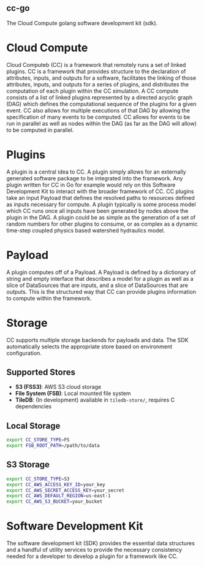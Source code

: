 ## cc-go
The Cloud Compute golang software development kit (sdk).

# Cloud Compute
Cloud Computeb (CC) is a framework that remotely runs a set of linked plugins. CC is a framework that provides structure to the declaration of attributes, inputs, and outputs for a software, facilitates the linking of those attributes, inputs, and outputs for a series of plugins, and distributes the computation of each plugin within the CC simulation.
A CC compute consists of a list of linked plugins represented by a directed acyclic graph (DAG) which defines the computational sequence of the plugins for a given event. CC also allows for multiple executions of that DAG by allowing the specification of many events to be computed. CC allows for events to be run in parallel as well as nodes within the DAG (as far as the DAG will allow) to be computed in parallel. 

# Plugins
A plugin is a central idea to CC. A plugin simply allows for an externally generated software package to be integrated into the framework. Any plugin written for CC in Go for example would rely on this Software Development Kit to interact with the broader framework of CC. CC plugins take an input Payload that defines the resolved paths to resources defined as inputs necessary for compute. A plugin typically is some process model which CC runs once all inputs have been generated by nodes above the plugin in the DAG. A plugin could be as simple as the generation of a set of random numbers for other plugins to consume, or as complex as a dynamic time-step coupled physics based watershed hydraulics model.

# Payload
A plugin computes off of a Payload. A Payload is defined by a dictionary of string and empty interface that describes a model for a plugin as well as a slice of DataSources that are inputs, and a slice of DataSources that are outputs. This is the structured way that CC can provide plugins information to compute within the framework.

# Storage
CC supports multiple storage backends for payloads and data. The SDK automatically selects the appropriate store based on environment configuration.

## Supported Stores
- **S3 (FSS3)**: AWS S3 cloud storage
- **File System (FSB)**: Local mounted file system
- **TileDB**: (In development) available in `tiledb-store/`, requires C dependencies

## Local Storage
```bash
export CC_STORE_TYPE=FS
export FSB_ROOT_PATH=/path/to/data
```

## S3 Storage
```bash
export CC_STORE_TYPE=S3
export CC_AWS_ACCESS_KEY_ID=your_key
export CC_AWS_SECRET_ACCESS_KEY=your_secret
export CC_AWS_DEFAULT_REGION=us-east-1
export CC_AWS_S3_BUCKET=your_bucket
```

# Software Development Kit
The software development kit (SDK) provides the essential data structures and a handful of utility services to provide the necessary consistency needed for a developer to develop a plugin for a framework like CC. 